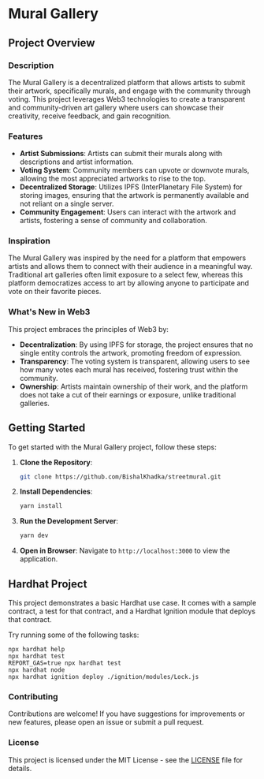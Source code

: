 # Mural Gallery

## Project Overview

### Description

The Mural Gallery is a decentralized platform that allows artists to submit their artwork, specifically murals, and engage with the community through voting. This project leverages Web3 technologies to create a transparent and community-driven art gallery where users can showcase their creativity, receive feedback, and gain recognition.

### Features

- **Artist Submissions**: Artists can submit their murals along with descriptions and artist information.
- **Voting System**: Community members can upvote or downvote murals, allowing the most appreciated artworks to rise to the top.
- **Decentralized Storage**: Utilizes IPFS (InterPlanetary File System) for storing images, ensuring that the artwork is permanently available and not reliant on a single server.
- **Community Engagement**: Users can interact with the artwork and artists, fostering a sense of community and collaboration.

### Inspiration

The Mural Gallery was inspired by the need for a platform that empowers artists and allows them to connect with their audience in a meaningful way. Traditional art galleries often limit exposure to a select few, whereas this platform democratizes access to art by allowing anyone to participate and vote on their favorite pieces.

### What's New in Web3

This project embraces the principles of Web3 by:

- **Decentralization**: By using IPFS for storage, the project ensures that no single entity controls the artwork, promoting freedom of expression.
- **Transparency**: The voting system is transparent, allowing users to see how many votes each mural has received, fostering trust within the community.
- **Ownership**: Artists maintain ownership of their work, and the platform does not take a cut of their earnings or exposure, unlike traditional galleries.


## Getting Started

To get started with the Mural Gallery project, follow these steps:

1. **Clone the Repository**:

   ```bash
   git clone https://github.com/BishalKhadka/streetmural.git
   ```

2. **Install Dependencies**:

   ```bash
   yarn install
   ```

3. **Run the Development Server**:

   ```bash
   yarn dev
   ```

4. **Open in Browser**: Navigate to `http://localhost:3000` to view the application.

## Hardhat Project

This project demonstrates a basic Hardhat use case. It comes with a sample contract, a test for that contract, and a Hardhat Ignition module that deploys that contract.

Try running some of the following tasks:

```shell
npx hardhat help
npx hardhat test
REPORT_GAS=true npx hardhat test
npx hardhat node
npx hardhat ignition deploy ./ignition/modules/Lock.js
```

### Contributing

Contributions are welcome! If you have suggestions for improvements or new features, please open an issue or submit a pull request.

### License

This project is licensed under the MIT License - see the [LICENSE](LICENSE) file for details.
